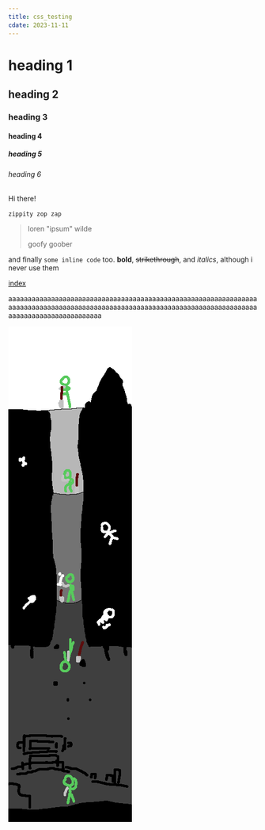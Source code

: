 ```yaml
---
title: css_testing
cdate: 2023-11-11
---
```


# heading 1

## heading 2

### heading 3

#### heading 4

##### heading 5

###### heading 6

Hi there!

```
zippity zop zap
```

> loren "ipsum" wilde
>
> goofy goober

and finally `some inline code` too. **bold**, ~~strikethrough~~, and *italics*, although i never use them

[index](notes/index)

aaaaaaaaaaaaaaaaaaaaaaaaaaaaaaaaaaaaaaaaaaaaaaaaaaaaaaaaaaaaaaaaaaaaaaaaaaaaaaaaaaaaaaaaaaaaaaaaaaaaaaaaaaaaaaaaaaaaaaaaaaaaaaaaaaaaaaaaaaaaaaaaaaaaaaaa

![digging](assets/digging.png)
